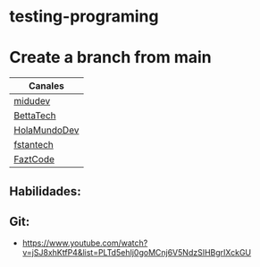 # testing-programing

# Create a branch from main

| Canales |
|---------|
| [midudev](https://www.youtube.com/results?search_query=midudev) |
| [BettaTech](https://www.youtube.com/@BettaTech) |
| [HolaMundoDev](https://www.youtube.com/@HolaMundoDev) |
| [fstantech](https://www.youtube.com/@fstantech) |
| [FaztCode](https://www.youtube.com/@FaztCode) |


## Habilidades:

##  Git:

- https://www.youtube.com/watch?v=jSJ8xhKtfP4&list=PLTd5ehIj0goMCnj6V5NdzSIHBgrIXckGU
